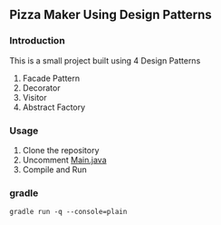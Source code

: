 ## Pizza Maker Using Design Patterns

### Introduction

This is a small project built using 4 Design Patterns
1. Facade Pattern
2. Decorator
3. Visitor
4. Abstract Factory

### Usage
1. Clone the repository
2. Uncomment [Main.java](src/main/Main.java)
3. Compile and Run 

### gradle 
```
gradle run -q --console=plain
```
